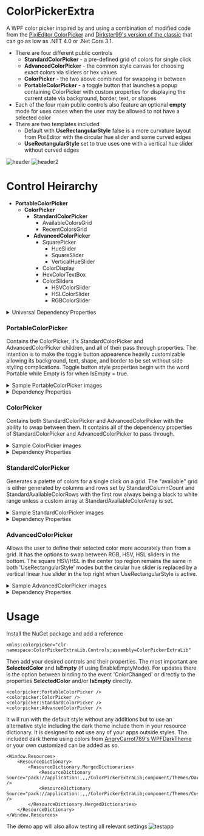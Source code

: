 # ColorPickerExtra
A WPF color picker inspired by and using a combination of modified code from the [PixiEditor ColorPicker](https://github.com/PixiEditor/ColorPicker) and [Dirkster99's version of the classic](https://github.com/Dirkster99/ColorPickerLib) that can go as low as .NET 4.0 or .Net Core 3.1.

* There are four different public controls
  * **StandardColorPicker** - a pre-defined grid of colors for single click
  * **AdvancedColorPicker** - the common style canvas for choosing exact colors via sliders or hex values
  * **ColorPicker** - the two above combined for swapping in between
  * **PortableColorPicker** - a toggle button that launches a popup containing ColorPicker with custom properties for displaying the current state via background, border, text, or shapes
* Each of the four main public controls also feature an optional __empty__ mode for uses cases when the user may be allowed to not have a selected color    
* There are two templates included
  * Default with __UseRectangularStyle__ false is a more curvature layout from PixiEditor with the circular hue slider and some curved edges
  * __UseRectangularStyle__ set to true uses one with a vertical hue slider without curved edges  

![header](https://user-images.githubusercontent.com/1914281/205272101-a9ae038d-fe9a-4767-a923-2d77fbb90313.png)
![header2](https://user-images.githubusercontent.com/1914281/205276053-2a72475c-33bd-41d4-af5b-525d5d58844e.png)

# Control Heirarchy
* **PortableColorPicker**
  * **ColorPicker**
    * **StandardColorPicker**
      * AvailableColorsGrid
      * RecentColorsGrid
    * **AdvancedColorPicker**
      * SquarePicker
        * HueSlider 
        * SquareSlider
        * VerticalHueSlider
      * ColorDisplay
      * HexColorTextBox
      * ColorSliders
        * HSVColorSlider
        * HSLColorSlider
        * RGBColorSlider
        
<details>
  <summary>Universal Dependency Properties</summary>

| DependencyProperty  | Type       | Description                                                  |
|---------------------|------------|--------------------------------------------------------------|
| SelectedColor       | Color      | Selected color as System.Windows.Media.Color                 |
| SecondaryColor      | Color      | Alternative color set for swapping in 'Advanced'             |
| ColorState          | ColorState | Selected color separated into R, G, B, A, H, S, V, H, S, L   |
| UseRectangularStyle | bool       | Use alternative non-curved templates                         |
| UsingAlphaChannel   | bool       | Allow semi-tranparency                                       |
| IsEmpty             | bool       | Separate from SelectedColor, inspired by 'No Fill' in Excel  |
| EnableEmptyMode     | bool       | Adds empty toggle button for user                            |
| EmptyButtonText     | string     | Text for empty button                                        |

</details>


### PortableColorPicker
Contains the ColorPicker, it's StandardColorPicker and AdvancedColorPicker children, and all of their pass through properties. The intention 
is to make the toggle button appearence heavily customizable allowing its background, text, shape, and border to be set without side styling complications.
Toggle button style properties begin with the word Portable while Empty is for when IsEmpty = true. 

<details>
  <summary>Sample PortableColorPicker images</summary>
  Default</br>
  <img src="https://user-images.githubusercontent.com/1914281/204080970-ba4eae09-2690-46ac-b4b7-0f33be9a1809.png" name="Default"></br>
  Default Empty</br>
  <img src="https://user-images.githubusercontent.com/1914281/204080973-637d0225-22df-4287-9a22-0c513d198422.png" name="Default Empty"></br>
  Included Dark Theme</br>
  <img src="https://user-images.githubusercontent.com/1914281/204080968-8f378253-ea73-49aa-a39c-f28ba7be1d3a.png" name="Default Dark"></br>
  Custom</br>
  <img src="https://user-images.githubusercontent.com/1914281/204080967-fbf11ea4-8c76-495a-a472-8cb43ff1abde.png" name="Custom"></br>
  Custom</br>
  <img src="https://user-images.githubusercontent.com/1914281/204080969-53195e71-9d80-48e9-8e18-618017393967.png" name="Custom"></br>
</details>

<details>
  <summary>Dependency Properties</summary>
  
| DependencyProperty         | Type      | Description                                                          |
|----------------------------|-----------|----------------------------------------------------------------------|
| PortableShowDropdownButton | bool      | Controls visibility for the icon area in toggle button               |
| PortableButtonBaseStyle    | Style     | Sets the style for the button containing the dynamic area            |
| PortableInsideMargin       | Thickness | Margin for spacing between the toggle button border and dynamic area |
| PortableBackgroundMode          | ShowOnToggleButton | Dynamic area background options Off, SelectedColor, ConstantColor, or Inverse |
| PortableBackgroundConstantBrush | Brush              | Used when PortableBackgroundMode is set to ConstantColor                      |
| PortableBorderMode                   | enum ShowOnToggleButton | Dynamic area border options Off, SelectedColor, ConstantColor, or Inverse |
| PortableBorderConstantBrush          | Brush                   | Used when PortableBorderMode is set to ConstantColor                      |
| PortableBorderConstantHighlightBrush | Brush                   | For highlighting when the mouse is over or popup is open                  |
| PortableBorderThickness          | Thickness               | Border thickness when not set to Off                                      |
| PortableShapeMode                | enum ShowOnToggleButton | Dynamic area shape options Off, SelectedColor, ConstantColor, or Inverse     |
| PortableShapeGeometry            | enum ShapeGeometry      | Selection for pre-defined shape paths, all are setup between {0,0} and {1,1} |
| PortableShapeCustomGeometry      | Geometry                | Set custom geometry, uses PortableShapeGeometry selection if not set         |
| PortableShapeConstantColorBrush  | Brush                   | Shape brush when using ConstantColor                                         |
| PortableShapeStretch             | Stretch                 | Stretch.Uniform / Stretch.Fill                                               |
| PortableShapeMargin              | Thickness               | Margin between shape path and border                                         |
| PortableShapeHorizontalAlignment | HorizontalAlignment     | Useful when EmptyShapeStretch is set to Stretch.Uniform                      |
| PortableShapeVerticalAlignment   | VerticalAlignment       | Useful when EmptyShapeStretch is set to Stretch.Uniform                      |
| PortableShapeLineWidth           | double                  | Width of pathed geometry lines                                               |
| PortableFontMode                | enum ShowOnToggleButton  | Dynamic area font options Off, SelectedColor, ConstantColor, or Inverse                    |
| PortableFontConstantBrush       | Brush                    | Used when PortableFontMode is set to ConstantColor                                         |
| PortableFontText                | string                   | Used when PortableFontMode is not set to Off                                               |
| PortableFontUseHexText          | bool                     | Display selected color as hexidecimal value instead of 'PortableFontText'                  |
| PortableFontFamily              | FontFamily               | FontFamily for PortableFontMode on or IsEmpty and EmptyFontFamily is not set               |
| PortableFontSize                | double                   | FontSize for PortableFontMode on or IsEmpty and EmptyFontFamily is not set                 |
| PortableFontStyle               | FontStyle                | FontStyle for PortableFontMode on or IsEmpty and EmptyFontFamily is not set                |
| PortableFontWeight              | FontWeight               | FontWeight for PortableFontMode on or IsEmpty and EmptyFontFamily is not set               |
| PortableFontMargin              | Thickness                | Margin for PortableFontMode on or IsEmpty and EmptyFontFamily is not set                   |
| PortableFontTextDecorations     | TextDecorationCollection | TextDecorationCollection for PortableFontMode on or IsEmpty and EmptyFontFamily is not set |
| PortableFontHorizontalAlignment | HorizontalAlignment      | HorizontalAlignment for PortableFontMode on or IsEmpty and EmptyFontFamily is not set      |
| PortableFontVerticalAlignment   | VerticalAlignment        | VerticalAlignment for PortableFontMode on or IsEmpty and EmptyFontFamily is not set        |
| PortableFontViewboxStretch      | Stretch                  | Stretch for PortableFontMode on or IsEmpty and EmptyFontFamily is not set                  |
| EmptyBackgroundBrush      | Brush           | Constant empty background color                                                               |
| EmptyBorderMode           | EmptyBorderMode | Dynamic area shape options Off, PortableSettings, or EmptySettings                            |
| EmptyBorderBrush          | Brush           | Border brush for EmptyBorderMode.EmptySettings                                                |
| EmptyBorderHighlightBrush | Brush           | Border brush for mouse over/popup open open highlight brush for EmptyBorderMode.EmptySettings |
| EmptyBorderThickness      | Thickness       | Border thickness when set to                                                                  |
| EmptyShapeMode                | enum EmptyElementMode | Dynamic area shape options Off, PortableSettings, or EmptySettings           |
| EmptyShapeGeometry            | enum ShapeGeometry    | Selection for pre-defined shape paths, all are setup between {0,0} and {1,1} |
| EmptyShapeCustomGeometry      | Geometry              | Set custom geometry, uses EmptyShapeGeometry selection if not set            |
| EmptyShapeColorBrush          | Brush                 | Shape path brush                                                             |
| EmptyShapeStretch             | Stretch               | Stretch.Uniform / Stretch.Fill                                               |
| EmptyShapeMargin              | Thickness             | Margin between shape path and border                                         |
| EmptyShapeHorizontalAlignment | HorizontalAlignment   | Useful when EmptyShapeStretch is set to Stretch.Uniform                      |
| EmptyShapeVerticalAlignment   | VerticalAlignment     | Useful when EmptyShapeStretch is set to Stretch.Uniform                      |
| EmptyShapeLineWidth           | double                | Width of pathed geometry lines                                               |
| EmptyFontMode                | enum EmptyElementMode    | Hide, use set properties below, or PortableFont settings                         |
| EmptyFontText                | string                   | Text to display on ToggleButton when empty, default to Portable settings if null |
| EmptyFontBrush               | Brush                    | Text coloring, sets to Portable settings if null                                 |
| EmptyFontFamily              | FontFamily               | Defaults to Portable settings if using EmptySettings and null                    |
| EmptyFontSize                | double?                  | Nullable, use Portable value if set to EmptySettings if not set                  |
| EmptyFontStyle               | FontStyle?               | Nullable, use Portable value if set to EmptySettings if not set                  |
| EmptyFontWeight              | FontWeight?              | Nullable, use Portable value if set to EmptySettings if not set                  |
| EmptyFontMargin              | Thickness?               | Nullable, use Portable value if set to EmptySettings if not set                  |
| EmptyFontTextDecorations     | TextDecorationCollection | Defaults to Portable settings if using EmptySettings and null                    |
| EmptyFontHorizontalAlignment | HorizontalAlignment?     | Nullable, use Portable value if set to EmptySettings if not set                  |
| EmptyFontVerticalAlignment   | VerticalAlignment?       | Nullable, use Portable value if set to EmptySettings if not set                  |
| EmptyFontViewboxStretch      | Stretch?                 | Nullable, use Portable value if set to EmptySettings if not set                  |
  
</details>

 ### ColorPicker
Contains both StandardColorPicker and AdvancedColorPicker with the ability to swap between them. It contains all of the dependency properties of StandardColorPicker and AdvancedColorPicker to pass through.

<details>
  <summary>Sample ColorPicker images</summary>  
  
| Default    | Default Rectangular Dark   |
|------------|----------------|
| <img src="https://user-images.githubusercontent.com/1914281/204080964-c2ae6dd8-ea76-4042-9bdf-038d66ee6433.png" name="Default"> | <img src="https://user-images.githubusercontent.com/1914281/205210535-bad327b2-5f08-4982-83da-079aa6c5b29c.png" name="Default Dark"> |
| <img src="https://user-images.githubusercontent.com/1914281/205211769-f9046df2-2b51-4a76-b2e6-2439a468f519.png" /> | <img src="https://user-images.githubusercontent.com/1914281/205211241-068bcba0-bdc5-46a2-8fdd-72b7c1111389.png" name="Default"> |

</details>


<details>
  <summary>Dependency Properties</summary>
  
| DependencyProperty     | Type           | Description                                                               |
|------------------------|----------------|---------------------------------------------------------------------------|
| BaseStandardButtonText | string         | Text for button displayed when in 'Advanced' to switch to 'Standard'      |
| BaseAdvancedButtonText | string         | Text for button displayed when in 'Standard' to switch to 'Advanced'      |
| BaseAllowChangeModes   | bool           | Allows user to switch between 'Standard' and 'Advanced' modes with button |
| BaseColorMode          | ColorMode      | Enum for current picker type mode whether 'Standard' or 'Advanced'        |
| BasePickerWidth        | double         | Width set for both 'Standard' and 'Advanced' pickers for size matching    |
| BasePickerHeight       | double         | Height set for both 'Standard' and 'Advanced' pickers for size matching   |

</details>

  ### StandardColorPicker
  Generates a palette of colors for a single click on a grid. The "available" grid is either generated by columns and rows
set by StandardColumnCount and StandardAvailableColorRows with the first row always being a black to white range unless a custom array at StandardAvailableColorArray is set. 
<details>
  <summary>Sample StandardColorPicker images</summary>

| Default    | Default Dark    | Custom |
|-------------|----------------|--------|
| <img src="https://user-images.githubusercontent.com/1914281/204080980-57388973-ec2d-4c01-9452-a2e2121e4d70.png" /> | <img src="https://user-images.githubusercontent.com/1914281/204080981-8c313564-a812-4a3a-b7e1-ca05beaa93a4.png" /> | <img src="https://user-images.githubusercontent.com/1914281/205822901-f99dc397-f386-496a-b0de-c6214e589530.png" name="Default"> |
  </details>
  <details>
  <summary>Dependency Properties</summary>

| DependencyProperty              | Type            | Description                                                      |
|---------------------------------|-----------------|------------------------------------------------------------------|
| StandardItemWidth               | double          | Width of items in the selection grid                             |
| StandardItemHeight              | double          | Height of items in the selection grid                            |
| StandardItemCornerRadius        | double          | Corner radius for these items                                    |
| StandardItemMargin              | double          | Space between outer borders                                      |
| StandardItemBorderThickness     | Thickness       | Thickness of both inner and outer borders                        |
| StandardItemBorderBrush         | SolidColorBrush | Default inner border brush                                       |
| StandardItemInnerHighlightBrush | SolidColorBrush | Mouse over or selected inner border brush                        |
| StandardItemOuterHighlightBrush | SolidColorBrush | Mouse over or selected outer border brush                        |
| StandardColumnCount             | int             | Number of grid columns for both recent and available color grids |
| StandardShowAvailableColors     | bool            | Show/hide available colors grid                                  |
| StandardAvailableColorArray     | Color[]         | Array for overriding the generated colors                        |
| StandardAvailableColorsHeader   | string          | Header text for available colors grid                            |
| StandardAvailableColorRows      | int             | Rows for generated available color grid, unused with custom array|
| StandardShowRecentColors        | bool            | Show recent colors grid                                          |
| StandardRecentColorsHeader      | string          | Header text for available colors grid                            |
| StandardRecentColorRows         | int             | Rows for recent colors grid                                      |
   
</details>

### AdvancedColorPicker
Allows the user to define their selected color more accurately than from a grid. It has the options to swap between RGB, HSV, HSL sliders in the bottom. 
The square HSV/HSL in the center top region remains the same in both 'UseRectangularStyle' modes but the cirular hue slider is replaced by a vertical linear
hue slider in the top right when UseRectangularStyle is active.

<details>
  <summary>Sample AdvancedColorPicker images</summary>
  
| Default    | Default Dark    | Dark Rectangular|
|-------------|----------------|-----------------|
| <img src="https://user-images.githubusercontent.com/1914281/204080943-36cf90cd-15dd-45cb-802a-18634439b0f1.png" /> | <img src="https://user-images.githubusercontent.com/1914281/204080934-6e20aa48-9d32-40b6-af8a-d6c10d035084.png" name="Default"> | <img src="https://user-images.githubusercontent.com/1914281/204080941-441982ec-22df-4a0c-81c4-2e8a1262033e.png" />  |
 
</details>

<details>
<summary>Dependency Properties</summary>
  
| DependencyProperty       | Type               | Description                                                                        |
|--------------------------|--------------------|------------------------------------------------------------------------------------|
| AdvancedPickerType       | AdvancedPickerType | enum Option between HSV and HSL layout for square hue slider                       |
| AdvancedInnerBorderBrush | Brush              | For border of circular/vertical hue sliders, square slider, and color swap items   |
| AdvancedInnerBorderWidth | double             | Border width of circular/vertical hue sliders, square slider, and color swap items |
  
</details>

# Usage

Install the NuGet package and add a reference
```
xmlns:colorpicker="clr-namespace:ColorPickerExtraLib.Controls;assembly=ColorPickerExtraLib"
```
Then add your desired controls and their properties. The most important are __SelectedColor__ and __IsEmpty__ (if using EnableEmptyMode). For updates there is the option between binding to the event 'ColorChanged' or directly to the properties __SelectedColor__ and/or __IsEmpty__ directly.  

```
<colorpicker:PortableColorPicker />
<colorpicker:ColorPicker />
<colorpicker:StandardColorPicker />
<colorpicker:AdvancedColorPicker />
```

It will run with the default style without any additions but to use an alternative style including the dark theme include them in your resource dictionary. It is designed to __not__ use any of your apps outside styles. The included dark theme using colors from [AngryCarrot789's WPFDarkTheme](https://github.com/AngryCarrot789/WPFDarkTheme) or your own customized can be added as so.
```
<Window.Resources>
    <ResourceDictionary>
        <ResourceDictionary.MergedDictionaries>
            <ResourceDictionary Source="pack://application:,,,/ColorPickerExtraLib;component/Themes/DarkBrushes.xaml" />
            <ResourceDictionary Source="pack://application:,,,/ColorPickerExtraLib;component/Themes/CustomTheme.xaml" />
        </ResourceDictionary.MergedDictionaries>
    </ResourceDictionary>
</Window.Resources>
```

The demo app will also allow testing all relevant settings
![testapp](https://user-images.githubusercontent.com/1914281/208074982-44c3769d-39bc-4b4a-98d6-0c9e5278d52c.png)
